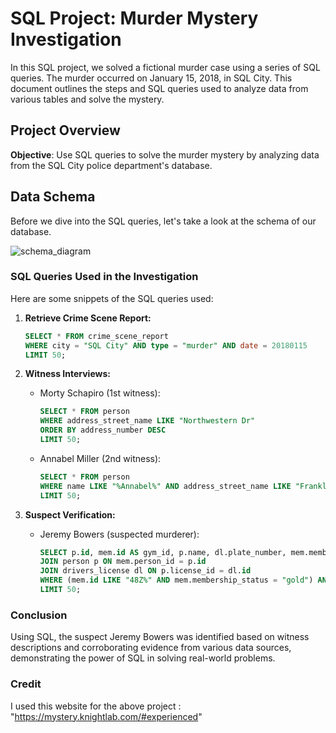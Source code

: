 
# SQL Project: Murder Mystery Investigation

In this SQL project, we solved a fictional murder case using a series of SQL queries. The murder occurred on January 15, 2018, in SQL City. This document outlines the steps and SQL queries used to analyze data from various tables and solve the mystery.

## Project Overview

**Objective**: Use SQL queries to solve the murder mystery by analyzing data from the SQL City police department's database.

## Data Schema

Before we dive into the SQL queries, let's take a look at the schema of our database.

![schema_diagram]("https://github.com/Atharvak29/SQL_project/assets/70752461/1819d5b2-fd9a-4dcc-9870-dd1ce0a94e02")

### SQL Queries Used in the Investigation

Here are some snippets of the SQL queries used:

1. **Retrieve Crime Scene Report:**
    ```sql
    SELECT * FROM crime_scene_report
    WHERE city = "SQL City" AND type = "murder" AND date = 20180115
    LIMIT 50;
    ```

2. **Witness Interviews:**
    - Morty Schapiro (1st witness):
        ```sql
        SELECT * FROM person
        WHERE address_street_name LIKE "Northwestern Dr"
        ORDER BY address_number DESC
        LIMIT 50;
        ```
    - Annabel Miller (2nd witness):
        ```sql
        SELECT * FROM person
        WHERE name LIKE "%Annabel%" AND address_street_name LIKE "Franklin Ave"
        LIMIT 50;
        ```

3. **Suspect Verification:**
    - Jeremy Bowers (suspected murderer):
        ```sql
        SELECT p.id, mem.id AS gym_id, p.name, dl.plate_number, mem.membership_status FROM get_fit_now_member mem
        JOIN person p ON mem.person_id = p.id
        JOIN drivers_license dl ON p.license_id = dl.id
        WHERE (mem.id LIKE "48Z%" AND mem.membership_status = "gold") AND dl.plate_number LIKE "%H42W%"
        LIMIT 50;
        ```

### Conclusion 

Using SQL, the suspect Jeremy Bowers was identified based on witness descriptions and corroborating evidence from various data sources, demonstrating the power of SQL in solving real-world problems.

### Credit
I used this website for the above project : "https://mystery.knightlab.com/#experienced"

